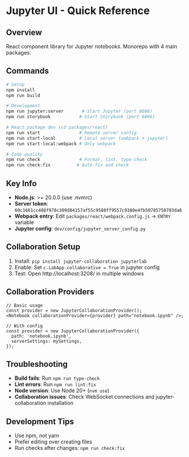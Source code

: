 # Jupyter UI - Quick Reference

## Overview

React component library for Jupyter notebooks. Monorepo with 4 main packages.

## Commands

```bash
# Setup
npm install
npm run build

# Development
npm run jupyter:server       # Start Jupyter (port 8686)
npm run storybook           # Start Storybook (port 6006)

# React package dev (cd packages/react)
npm run start               # Remote server config
npm run start-local         # Local server (webpack + jupyter)
npm run start-local:webpack # Only webpack

# Code quality
npm run check               # Format, lint, type-check
npm run check:fix          # Auto-fix and check
```

## Key Info

- **Node.js**: >= 20.0.0 (use .nvmrc)
- **Server token**: `60c1661cc408f978c309d04157af55c9588ff9557c9380e4fb50785750703da6`
- **Webpack entry**: Edit `packages/react/webpack.config.js` → `ENTRY` variable
- **Jupyter config**: `dev/config/jupyter_server_config.py`

## Collaboration Setup

1. Install: `pip install jupyter-collaboration jupyterlab`
2. Enable: Set `c.LabApp.collaborative = True` in jupyter config
3. Test: Open http://localhost:3208/ in multiple windows

## Collaboration Providers

```tsx
// Basic usage
const provider = new JupyterCollaborationProvider();
<Notebook collaborationProvider={provider} path="notebook.ipynb" />;

// With config
const provider = new JupyterCollaborationProvider({
  path: 'notebook.ipynb',
  serverSettings: mySettings,
});
```

## Troubleshooting

- **Build fails**: Run `npm run type-check`
- **Lint errors**: Run `npm run lint:fix`
- **Node version**: Use Node 20+ (`nvm use`)
- **Collaboration issues**: Check WebSocket connections and jupyter-collaboration installation

## Development Tips

- Use npm, not yarn
- Prefer editing over creating files
- Run checks after changes: `npm run check:fix`
